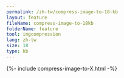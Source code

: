 ```yaml
---
permalink: /zh-tw/compress-image-to-18-kb
layout: feature
fileName: compress-image-to-18kb
folderName: feature
tool: imgcompression
lang: zh-tw
size: 18
type: kb
---
```


{%- include compress-image-to-X.html -%}
